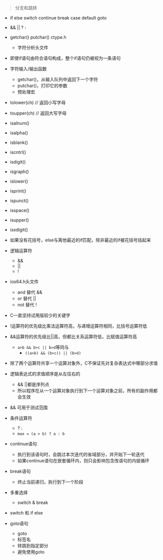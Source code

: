 > 分支和跳转

- if else switch continue break case default goto
- && || ? :
- getchar() putchar() ctype.h
  - 字符分析头文件

- 即使if语句由符合语句构成，整个if语句仍被视为一条语句

- 字符输入/输出函数
  - getchar()，从输入队列中返回下一个字符
  - putchar()，打印它的参数
  - 预处理宏

- tolower(ch) // 返回小写字母
- toupper(ch) // 返回大写字母
- isalnum()
- isalpha()
- isblank()
- iscntrl()
- isdigit()
- isgraph()
- islower()
- isprint()
- ispunct()
- isspace()
- isupper()
- isxdigit()

- 如果没有花括号，else与离他最近的if匹配，除非最近的if被花括号括起来

- 逻辑运算符
  - &&
  - ||
  - !

- ios64.h头文件
  - and 替代 &&
  - or 替代 ||
  - not 替代 !

- C一直坚持试用版较少的关键字

- !运算符的优先级比乘法运算符高，与递增运算符相同，比括号运算符低
- &&运算符的优先级比||高，但都比关系运算符低，比赋值运算符高
  - `a>b && b>c || b>d`等同与
    - `((a>b) && (b>c)) || (b>d)`

- 除了两个运算符共享一个运算对象外，C不保证先对复杂表达式中哪部分求值

- 逻辑表达式的求值顺序是从左往右的
  - && ||都是序列点
  - 所以程序在从一个运算对象执行到下一个运算对象之前，所有的副作用都会生效

- && 可用于测试范围

- 条件运算符
  - ? :
  - `max = (a > b) ? a : b`

- continue语句
  - 执行到该语句时，会跳过本次迭代的省域部分，并开始下一轮迭代
  - 如果continue语句在嵌套循环内，则只会影响包含改语句的内层循环

- break语句
  - 终止当前递归，执行到下一个阶段

- 多重选择
  - switch & break

- switch 和 if else

- goto语句
  - goto
  - 标签名
  - 转跳到指定部分
  - 避免使用goto